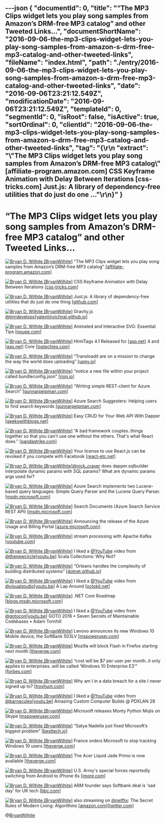 ---json
{
  "documentId": 0,
  "title": "“The MP3 Clips widget lets you play song samples from Amazon’s DRM-free MP3 catalog” and other Tweeted Links…",
  "documentShortName": "2016-09-06-the-mp3-clips-widget-lets-you-play-song-samples-from-amazon-s-drm-free-mp3-catalog-and-other-tweeted-links",
  "fileName": "index.html",
  "path": "./entry/2016-09-06-the-mp3-clips-widget-lets-you-play-song-samples-from-amazon-s-drm-free-mp3-catalog-and-other-tweeted-links",
  "date": "2016-09-06T23:21:12.549Z",
  "modificationDate": "2016-09-06T23:21:12.549Z",
  "templateId": 0,
  "segmentId": 0,
  "isRoot": false,
  "isActive": true,
  "sortOrdinal": 0,
  "clientId": "2016-09-06-the-mp3-clips-widget-lets-you-play-song-samples-from-amazon-s-drm-free-mp3-catalog-and-other-tweeted-links",
  "tag": "{\r\n  \"extract\": \"\\\"The MP3 Clips widget lets you play song samples from Amazon’s DRM-free MP3 catalog\\\" [affiliate-program.amazon.com] CSS Keyframe Animation with Delay Between Iterations [css-tricks.com] Just.js: A library of dependency-free utilities that do just do one ...\"\r\n}"
}
---

# “The MP3 Clips widget lets you play song samples from Amazon’s DRM-free MP3 catalog” and other Tweeted Links…

[<img alt="Bryan D. Wilhite [BryanWilhite]" src="https://songhay.blob.core.windows.net/shared-social-twitter/BryanWilhite.jpeg">](http://t.co/UNdqV0Z1zz "Bryan D. Wilhite [BryanWilhite]") "The MP3 Clips widget lets you play song samples from Amazon’s DRM-free MP3 catalog" [[affiliate-program.amazon.com]](https://affiliate-program.amazon.com/promotion/digital)

[<img alt="Bryan D. Wilhite [BryanWilhite]" src="https://songhay.blob.core.windows.net/shared-social-twitter/BryanWilhite.jpeg">](http://t.co/UNdqV0Z1zz "Bryan D. Wilhite [BryanWilhite]") CSS Keyframe Animation with Delay Between Iterations [[css-tricks.com]](https://css-tricks.com/css-keyframe-animation-delay-iterations/)

[<img alt="Bryan D. Wilhite [BryanWilhite]" src="https://songhay.blob.core.windows.net/shared-social-twitter/BryanWilhite.jpeg">](http://t.co/UNdqV0Z1zz "Bryan D. Wilhite [BryanWilhite]") Just.js: A library of dependency-free utilities that do just do one thing [[github.com]](https://github.com/angus-c/just)

[<img alt="Bryan D. Wilhite [BryanWilhite]" src="https://songhay.blob.core.windows.net/shared-social-twitter/BryanWilhite.jpeg">](http://t.co/UNdqV0Z1zz "Bryan D. Wilhite [BryanWilhite]") Gravity.js [@tmrdevelops](http://twitter.com/tmrdevelops)[[valentinvichnal.github.io]](https://valentinvichnal.github.io/gravity.js/)

[<img alt="Bryan D. Wilhite [BryanWilhite]" src="https://songhay.blob.core.windows.net/shared-social-twitter/BryanWilhite.jpeg">](http://t.co/UNdqV0Z1zz "Bryan D. Wilhite [BryanWilhite]") Animated and Interactive SVG: Essential Tips [[noupe.com]](http://www.noupe.com/design/animated-svg-tips-98247.html)

[<img alt="Bryan D. Wilhite [BryanWilhite]" src="https://songhay.blob.core.windows.net/shared-social-twitter/BryanWilhite.jpeg">](http://t.co/UNdqV0Z1zz "Bryan D. Wilhite [BryanWilhite]") HtmlTags 4.1 Released for [[asp.net]](http://ASP.NET) 4 and [[asp.net]](http://ASP.NET) Core [[lostechies.com]](https://lostechies.com/jimmybogard/2016/07/18/htmltags-4-1-released-for-asp-net-4-and-asp-net-core/)

[<img alt="Bryan D. Wilhite [BryanWilhite]" src="https://songhay.blob.core.windows.net/shared-social-twitter/BryanWilhite.jpeg">](http://t.co/UNdqV0Z1zz "Bryan D. Wilhite [BryanWilhite]") “Transloadit are on a mission to change the way the world does uploading” [[uppy.io]](http://uppy.io/blog/2016/07/uppy-begins/)

[<img alt="Bryan D. Wilhite [BryanWilhite]" src="https://songhay.blob.core.windows.net/shared-social-twitter/BryanWilhite.jpeg">](http://t.co/UNdqV0Z1zz "Bryan D. Wilhite [BryanWilhite]") “notice a new file within your project called bundleconfig.json” [[rion.io]](http://rion.io/2016/07/18/bundling-and-minifying-in-asp-net-core-applications/)

[<img alt="Bryan D. Wilhite [BryanWilhite]" src="https://songhay.blob.core.windows.net/shared-social-twitter/BryanWilhite.jpeg">](http://t.co/UNdqV0Z1zz "Bryan D. Wilhite [BryanWilhite]") “Writing simple REST-client for Azure Search” [[gunnarpeipman.com]](http://gunnarpeipman.com/2016/07/writing-simple-rest-client-for-azure-search/)

[<img alt="Bryan D. Wilhite [BryanWilhite]" src="https://songhay.blob.core.windows.net/shared-social-twitter/BryanWilhite.jpeg">](http://t.co/UNdqV0Z1zz "Bryan D. Wilhite [BryanWilhite]") Azure Search Suggesters: Helping users to find search keywords [[gunnarpeipman.com]](http://gunnarpeipman.com/2016/07/azure-search-suggesters-helping-users-to-find-search-keywords/)

[<img alt="Bryan D. Wilhite [BryanWilhite]" src="https://songhay.blob.core.windows.net/shared-social-twitter/BryanWilhite.jpeg">](http://t.co/UNdqV0Z1zz "Bryan D. Wilhite [BryanWilhite]") Easy CRUD for Your Web API With Dapper [[geekswithblogs.net]](http://geekswithblogs.net/JeremyMorgan/archive/2016/07/16/easy-crud-for-your-web-api-with-dapper.aspx)

[<img alt="Bryan D. Wilhite [BryanWilhite]" src="https://songhay.blob.core.windows.net/shared-social-twitter/BryanWilhite.jpeg">](http://t.co/UNdqV0Z1zz "Bryan D. Wilhite [BryanWilhite]") “A bad framework couples..things together so that you can't use one without the others. That's what React does.” [[pandastrike.com]](https://www.pandastrike.com/posts/20150311-react-bad-idea)

[<img alt="Bryan D. Wilhite [BryanWilhite]" src="https://songhay.blob.core.windows.net/shared-social-twitter/BryanWilhite.jpeg">](http://t.co/UNdqV0Z1zz "Bryan D. Wilhite [BryanWilhite]") Your license to use React.js can be revoked if you compete with Facebook [[react-etc.net]](http://react-etc.net/entry/your-license-to-use-react-js-can-be-revoked-if-you-compete-with-facebook)

[<img alt="Bryan D. Wilhite [BryanWilhite]" src="https://songhay.blob.core.windows.net/shared-social-twitter/BryanWilhite.jpeg">](http://t.co/UNdqV0Z1zz "Bryan D. Wilhite [BryanWilhite]")[@nick_craver](http://twitter.com/nick_craver) does dapper.sqlbuilder interpolate dynamic params with SQL params? What are dynamic params args used for?

[<img alt="Bryan D. Wilhite [BryanWilhite]" src="https://songhay.blob.core.windows.net/shared-social-twitter/BryanWilhite.jpeg">](http://t.co/UNdqV0Z1zz "Bryan D. Wilhite [BryanWilhite]") Azure Search implements two Lucene-based query languages: Simple Query Parser and the Lucene Query Parser. [[msdn.microsoft.com]](https://msdn.microsoft.com/en-us/library/azure/dn798920.aspx)

[<img alt="Bryan D. Wilhite [BryanWilhite]" src="https://songhay.blob.core.windows.net/shared-social-twitter/BryanWilhite.jpeg">](http://t.co/UNdqV0Z1zz "Bryan D. Wilhite [BryanWilhite]") Search Documents (Azure Search Service REST API) [[msdn.microsoft.com]](https://msdn.microsoft.com/en-us/library/azure/dn798920.aspx)

[<img alt="Bryan D. Wilhite [BryanWilhite]" src="https://songhay.blob.core.windows.net/shared-social-twitter/BryanWilhite.jpeg">](http://t.co/UNdqV0Z1zz "Bryan D. Wilhite [BryanWilhite]") Announcing the release of the Azure Usage and Billing Portal [[azure.microsoft.com]](https://azure.microsoft.com/en-us/blog/announcing-the-release-of-the-azure-usage-and-billing-portal/)

[<img alt="Bryan D. Wilhite [BryanWilhite]" src="https://songhay.blob.core.windows.net/shared-social-twitter/BryanWilhite.jpeg">](http://t.co/UNdqV0Z1zz "Bryan D. Wilhite [BryanWilhite]") stream processing with Apache Kafka [[youtube.com]](https://www.youtube.com/watch?v=Z9UrIm2Nc7s)

[<img alt="Bryan D. Wilhite [BryanWilhite]" src="https://songhay.blob.core.windows.net/shared-social-twitter/BryanWilhite.jpeg">](http://t.co/UNdqV0Z1zz "Bryan D. Wilhite [BryanWilhite]") I liked a [@YouTube](http://twitter.com/YouTube) video from [@thenewcircle](http://twitter.com/thenewcircle)[[youtu.be]](http://youtu.be/uiJycy6dFSQ?a) Scala Collections: Why Not?

[<img alt="Bryan D. Wilhite [BryanWilhite]" src="https://songhay.blob.core.windows.net/shared-social-twitter/BryanWilhite.jpeg">](http://t.co/UNdqV0Z1zz "Bryan D. Wilhite [BryanWilhite]") “Orleans handles the complexity of building distributed systems” [[dotnet.github.io]](http://dotnet.github.io/orleans/)

[<img alt="Bryan D. Wilhite [BryanWilhite]" src="https://songhay.blob.core.windows.net/shared-social-twitter/BryanWilhite.jpeg">](http://t.co/UNdqV0Z1zz "Bryan D. Wilhite [BryanWilhite]") I liked a [@YouTube](http://twitter.com/YouTube) video from [@visualstudio](http://twitter.com/visualstudio)[[youtu.be]](http://youtu.be/iWHJQ2mXv7M?a) A Lap Around [[octokit.net]](http://OctoKit.NET)

[<img alt="Bryan D. Wilhite [BryanWilhite]" src="https://songhay.blob.core.windows.net/shared-social-twitter/BryanWilhite.jpeg">](http://t.co/UNdqV0Z1zz "Bryan D. Wilhite [BryanWilhite]") .NET Core Roadmap [[blogs.msdn.microsoft.com]](https://blogs.msdn.microsoft.com/dotnet/2016/07/15/net-core-roadmap/)

[<img alt="Bryan D. Wilhite [BryanWilhite]" src="https://songhay.blob.core.windows.net/shared-social-twitter/BryanWilhite.jpeg">](http://t.co/UNdqV0Z1zz "Bryan D. Wilhite [BryanWilhite]") I liked a [@YouTube](http://twitter.com/YouTube) video from [@gotocon](http://twitter.com/gotocon)[[youtu.be]](http://youtu.be/0oDporwhToQ?a) GOTO 2016 • Seven Secrets of Maintainable Codebases • Adam Tornhill

[<img alt="Bryan D. Wilhite [BryanWilhite]" src="https://songhay.blob.core.windows.net/shared-social-twitter/BryanWilhite.jpeg">](http://t.co/UNdqV0Z1zz "Bryan D. Wilhite [BryanWilhite]") Lenovo announces its new Windows 10 Mobile device, the SoftBank 503LV [[mspoweruser.com]](http://mspoweruser.com/lenovo-announces-new-windows-10-mobile-device-softbank-503lv/)

[<img alt="Bryan D. Wilhite [BryanWilhite]" src="https://songhay.blob.core.windows.net/shared-social-twitter/BryanWilhite.jpeg">](http://t.co/UNdqV0Z1zz "Bryan D. Wilhite [BryanWilhite]") Mozilla will block Flash in Firefox starting next month [[theverge.com]](http://www.theverge.com/2016/7/20/12243990/mozilla-firefox-block-flash-august-2016)

[<img alt="Bryan D. Wilhite [BryanWilhite]" src="https://songhay.blob.core.windows.net/shared-social-twitter/BryanWilhite.jpeg">](http://t.co/UNdqV0Z1zz "Bryan D. Wilhite [BryanWilhite]") “cost will be $7 per user per month..it only applies to enterprises..will be called ‘Windows 10 Enterprise E3’” [[forbes.com]](http://www.forbes.com/sites/gordonkelly/2016/07/14/microsoft-confirms-windows-10-new-monthly-charge/#4f841293dfab)

[<img alt="Bryan D. Wilhite [BryanWilhite]" src="https://songhay.blob.core.windows.net/shared-social-twitter/BryanWilhite.jpeg">](http://t.co/UNdqV0Z1zz "Bryan D. Wilhite [BryanWilhite]") Why am I in a data breach for a site I never signed up to? [[troyhunt.com]](https://www.troyhunt.com/why-am-i-in-a-data-breach-for-a-site-i-never-signed-up-for/)

[<img alt="Bryan D. Wilhite [BryanWilhite]" src="https://songhay.blob.core.windows.net/shared-social-twitter/BryanWilhite.jpeg">](http://t.co/UNdqV0Z1zz "Bryan D. Wilhite [BryanWilhite]") I liked a [@YouTube](http://twitter.com/YouTube) video from [@barnacules](http://twitter.com/barnacules)[[youtu.be]](http://youtu.be/lasuWEAfEZw?a) Amazing Custom Computer Builds @ PDXLAN 28

[<img alt="Bryan D. Wilhite [BryanWilhite]" src="https://songhay.blob.core.windows.net/shared-social-twitter/BryanWilhite.jpeg">](http://t.co/UNdqV0Z1zz "Bryan D. Wilhite [BryanWilhite]") Microsoft releases Monty Python Mojis on Skype [[mspoweruser.com]](http://mspoweruser.com/microsoft-releases-monty-python-mojis-skype/)

[<img alt="Bryan D. Wilhite [BryanWilhite]" src="https://songhay.blob.core.windows.net/shared-social-twitter/BryanWilhite.jpeg">](http://t.co/UNdqV0Z1zz "Bryan D. Wilhite [BryanWilhite]") “Satya Nadella just fixed Microsoft’s biggest problem” [[besttech.io]](https://besttech.io/satya-nadella-just-fixed-microsofts-biggest-problem-82e29fe03df2)

[<img alt="Bryan D. Wilhite [BryanWilhite]" src="https://songhay.blob.core.windows.net/shared-social-twitter/BryanWilhite.jpeg">](http://t.co/UNdqV0Z1zz "Bryan D. Wilhite [BryanWilhite]") France orders Microsoft to stop tracking Windows 10 users [[theverge.com]](http://www.theverge.com/2016/7/21/12246266/france-microsoft-privacy-windows-10-cnil)

[<img alt="Bryan D. Wilhite [BryanWilhite]" src="https://songhay.blob.core.windows.net/shared-social-twitter/BryanWilhite.jpeg">](http://t.co/UNdqV0Z1zz "Bryan D. Wilhite [BryanWilhite]") The Acer Liquid Jade Primo is now available [[theverge.com]](http://www.theverge.com/circuitbreaker/2016/7/18/12213590/acer-liquid-jade-primo-now-available)

[<img alt="Bryan D. Wilhite [BryanWilhite]" src="https://songhay.blob.core.windows.net/shared-social-twitter/BryanWilhite.jpeg">](http://t.co/UNdqV0Z1zz "Bryan D. Wilhite [BryanWilhite]") U.S. Army's special forces reportedly switching from Android to iPhone 6s [[imore.com]](http://www.imore.com/us-army-special-operations-command-reportedly-moving-android-iphone)

[<img alt="Bryan D. Wilhite [BryanWilhite]" src="https://songhay.blob.core.windows.net/shared-social-twitter/BryanWilhite.jpeg">](http://t.co/UNdqV0Z1zz "Bryan D. Wilhite [BryanWilhite]") ARM founder says Softbank deal is 'sad day' for UK tech [[bbc.com]](http://www.bbc.com/news/business-36827769)

[<img alt="Bryan D. Wilhite [BryanWilhite]" src="https://songhay.blob.core.windows.net/shared-social-twitter/BryanWilhite.jpeg">](http://t.co/UNdqV0Z1zz "Bryan D. Wilhite [BryanWilhite]") also streaming on [@netflix](http://twitter.com/netflix): The Secret Rules of Modern Living: Algorithms [[amazon.com]](http://www.amazon.com/Secret-Rules-Modern-Living-Algorithms/dp/B015FU2JIK%3FSubscriptionId%3D1SW6D7X6ZXXR92KVX0G2%26tag%3Dthekintespacec00%26linkCode%3Dxm2%26camp%3D2025%26creative%3D165953%26creativeASIN%3DB015FU2JIK)[[twitter.com]](http://twitter.com/BryanWilhite/status/754564372823891970/photo/1)

@[BryanWilhite](https://twitter.com/BryanWilhite)
